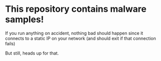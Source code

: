 # This repository contains malware samples!

If you run anything on accident, nothing bad should happen since it connects to a static IP on your network (and should exit if that connection fails)

But still, heads up for that.
